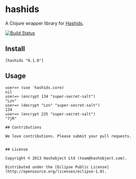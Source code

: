 # hashids

A Clojure wrapper library for [Hashids](http://www.hashids.org/java/).

[![Build Status](https://travis-ci.org/hashobject/hashids.png)](https://travis-ci.org/hashobject/hashids)


## Install

```
[hashids "0.1.0"]
```

## Usage

```
user=> (use 'hashids.core)
nil
user=> (encrypt 134 "super-secret-salt")
"Lzn"
user=> (decrypt "Lzn" "super-secret-salt")
134
user=> (encrypt 225 "super-secret-salt")
"7jR"

## Contributions

We love contributions. Please submit your pull requests.


## License

Copyright © 2013 Hashobject Ltd (team@hashobject.com).

Distributed under the [Eclipse Public License](http://opensource.org/licenses/eclipse-1.0).
